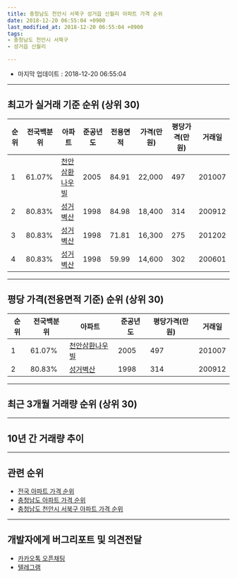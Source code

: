 ```yaml
---
title: 충청남도 천안시 서북구 성거읍 신월리 아파트 가격 순위
date: 2018-12-20 06:55:04 +0900
last_modified_at: 2018-12-20 06:55:04 +0900
tags:
- 충청남도 천안시 서북구
- 성거읍 신월리

---
```


* 마지막 업데이트 : 2018-12-20 06:55:04

---

## 최고가 실거래 기준 순위 (상위 30)


|순위|전국백분위|아파트|준공년도|전용면적|가격(만원)|평당가격(만원)|거래일|
|---|---|---|---|---|---|---|---|
|1|61.07%|[천안삼환나우빌](https://search.naver.com/search.naver?query=%EC%B6%A9%EC%B2%AD%EB%82%A8%EB%8F%84+%EC%B2%9C%EC%95%88%EC%8B%9C+%EC%84%9C%EB%B6%81%EA%B5%AC+%EC%84%B1%EA%B1%B0%EC%9D%8D+%EC%8B%A0%EC%9B%94%EB%A6%AC+%EC%B2%9C%EC%95%88%EC%82%BC%ED%99%98%EB%82%98%EC%9A%B0%EB%B9%8C)|2005|84.91|22,000|497|201007|
|2|80.83%|[성거벽산](https://search.naver.com/search.naver?query=%EC%B6%A9%EC%B2%AD%EB%82%A8%EB%8F%84+%EC%B2%9C%EC%95%88%EC%8B%9C+%EC%84%9C%EB%B6%81%EA%B5%AC+%EC%84%B1%EA%B1%B0%EC%9D%8D+%EC%8B%A0%EC%9B%94%EB%A6%AC+%EC%84%B1%EA%B1%B0%EB%B2%BD%EC%82%B0)|1998|84.98|18,400|314|200912|
|3|80.83%|[성거벽산](https://search.naver.com/search.naver?query=%EC%B6%A9%EC%B2%AD%EB%82%A8%EB%8F%84+%EC%B2%9C%EC%95%88%EC%8B%9C+%EC%84%9C%EB%B6%81%EA%B5%AC+%EC%84%B1%EA%B1%B0%EC%9D%8D+%EC%8B%A0%EC%9B%94%EB%A6%AC+%EC%84%B1%EA%B1%B0%EB%B2%BD%EC%82%B0)|1998|71.81|16,300|275|201202|
|4|80.83%|[성거벽산](https://search.naver.com/search.naver?query=%EC%B6%A9%EC%B2%AD%EB%82%A8%EB%8F%84+%EC%B2%9C%EC%95%88%EC%8B%9C+%EC%84%9C%EB%B6%81%EA%B5%AC+%EC%84%B1%EA%B1%B0%EC%9D%8D+%EC%8B%A0%EC%9B%94%EB%A6%AC+%EC%84%B1%EA%B1%B0%EB%B2%BD%EC%82%B0)|1998|59.99|14,600|302|200601|


---

## 평당 가격(전용면적 기준) 순위 (상위 30)


|순위|전국백분위|아파트|준공년도|평당가격(만원)|거래일|
|---|---|---|---|---|---|
|1|61.07%|[천안삼환나우빌](https://search.naver.com/search.naver?query=%EC%B6%A9%EC%B2%AD%EB%82%A8%EB%8F%84+%EC%B2%9C%EC%95%88%EC%8B%9C+%EC%84%9C%EB%B6%81%EA%B5%AC+%EC%84%B1%EA%B1%B0%EC%9D%8D+%EC%8B%A0%EC%9B%94%EB%A6%AC+%EC%B2%9C%EC%95%88%EC%82%BC%ED%99%98%EB%82%98%EC%9A%B0%EB%B9%8C)|2005|497|201007|
|2|80.83%|[성거벽산](https://search.naver.com/search.naver?query=%EC%B6%A9%EC%B2%AD%EB%82%A8%EB%8F%84+%EC%B2%9C%EC%95%88%EC%8B%9C+%EC%84%9C%EB%B6%81%EA%B5%AC+%EC%84%B1%EA%B1%B0%EC%9D%8D+%EC%8B%A0%EC%9B%94%EB%A6%AC+%EC%84%B1%EA%B1%B0%EB%B2%BD%EC%82%B0)|1998|314|200912|


---

## 최근 3개월 거래량 순위 (상위 30)


<div style="width:100%;">
    <canvas id="deal_count_ranking" height="250"></canvas>
</div>


<script>
new Chart(document.getElementById("deal_count_ranking"), {
    type: 'horizontalBar',
    data: {
        labels: ['천안삼환나우빌', '성거벽산'],
        datasets: [{
            label: '실거래 수',
            data: [6, 5],
            borderColor: "rgba(255, 0, 128, 1)",
            backgroundColor: "rgba(255, 0, 128, 0.5)",
            fill: false,
        }]
    },
    options: {
        responsive: true,
        title: {
            display: true,
            text: '최근 3개월 거래량 순위'
        },
        tooltips: {
            mode: 'index',
            intersect: false,
            callbacks: {
                title: function(tooltipItems, data) {
                    return "실거래 수:";
                },
                label: function(tooltipItem, data) {
                    return data.labels[tooltipItem.index] + ": " + tooltipItem.xLabel;
                }
            }
        },
        hover: {
            mode: 'nearest',
            intersect: true
        },
        scales: {
            xAxes: [{
                display: true,
                scaleLabel: {
                    display: true,
                    labelString: '실거래 수'
                },
                ticks: {
                    suggestedMin: 0,
                }
            }],
            yAxes: [{
                display: true,
                ticks: {
                    autoSkip: false,
                    callback: function(value, index, values) {
                        if (value.length > 15)
                            return value.substr(0, 13) + "...";
                        else
                            return value;
                    }
                },
                scaleLabel: {
                    display: false,
                }
            }]
        }
    }
});

</script>


---

## 10년 간 거래량 추이


<div style="width:100%;">
    <canvas id="deal_progress" height="250"></canvas>
</div>

<script>
new Chart(document.getElementById("deal_progress"), {
    type: 'line',
    data: {
        labels: ['200812','200901','200902','200903','200904','200905','200906','200907','200908','200909','200910','200911','200912','201001','201002','201003','201004','201005','201006','201007','201008','201009','201010','201011','201012','201101','201102','201103','201104','201105','201106','201107','201108','201109','201110','201111','201112','201201','201202','201203','201204','201205','201206','201207','201208','201209','201210','201211','201212','201301','201302','201303','201304','201305','201306','201307','201308','201309','201310','201311','201312','201401','201402','201403','201404','201405','201406','201407','201408','201409','201410','201411','201412','201501','201502','201503','201504','201505','201506','201507','201508','201509','201510','201511','201512','201601','201602','201603','201604','201605','201606','201607','201608','201609','201610','201611','201612','201701','201702','201703','201704','201705','201706','201707','201708','201709','201710','201711','201712','201801','201802','201803','201804','201805','201806','201807','201808','201809','201810','201811','201812'],
        datasets: [{
            label: '실거래 수',
            pointRadius: 1,
            data: [2, 7, 6, 7, 7, 8, 8, 13, 12, 11, 14, 7, 7, 11, 6, 14, 7, 3, 12, 12, 8, 3, 22, 15, 15, 14, 11, 21, 13, 6, 11, 21, 21, 20, 21, 18, 11, 13, 18, 15, 9, 13, 15, 10, 8, 16, 9, 11, 6, 8, 14, 17, 15, 17, 12, 6, 17, 8, 12, 10, 10, 11, 17, 13, 8, 12, 2, 7, 7, 12, 8, 6, 5, 12, 7, 11, 9, 10, 7, 8, 11, 10, 7, 3, 5, 4, 3, 3, 4, 6, 4, 7, 5, 4, 12, 4, 5, 2, 6, 5, 7, 3, 11, 9, 8, 4, 3, 9, 8, 10, 9, 6, 7, 5, 3, 9, 4, 6, 5, 2, 4],
            borderColor: "rgba(255, 201, 14, 1)",
            backgroundColor: "rgba(255, 201, 14, 0.5)",
            fill: true,
        }]
    },
    options: {
        responsive: true,
        title: {
            display: true,
            text: '10년간 거래량 추이'
        },
        tooltips: {
            mode: 'index',
            intersect: false,
        },
        hover: {
            mode: 'nearest',
            intersect: true
        },
        scales: {
            xAxes: [{
                display: true,
                scaleLabel: {
                    display: true,
                    labelString: '년/월'
                }
            }],
            yAxes: [{
                display: true,
                ticks: {
                    suggestedMin: 0,
                },
                scaleLabel: {
                    display: true,
                    labelString: '실거래 수'
                }
            }]
        }
    }
});

</script>


---

## 관련 순위

- [전국 아파트 가격 순위](https://inasie.github.io/apt-ranking/전국)
- [충청남도 아파트 가격 순위](https://inasie.github.io/apt-ranking/충청남도)
- [충청남도 천안시 서북구 아파트 가격 순위](https://inasie.github.io/apt-ranking/충청남도-천안시-서북구)


---

## 개발자에게 버그리포트 및 의견전달

- [카카오톡 오픈채팅](https://open.kakao.com/o/gLJUAP4)
- [텔레그램](https://t.me/inasie)

